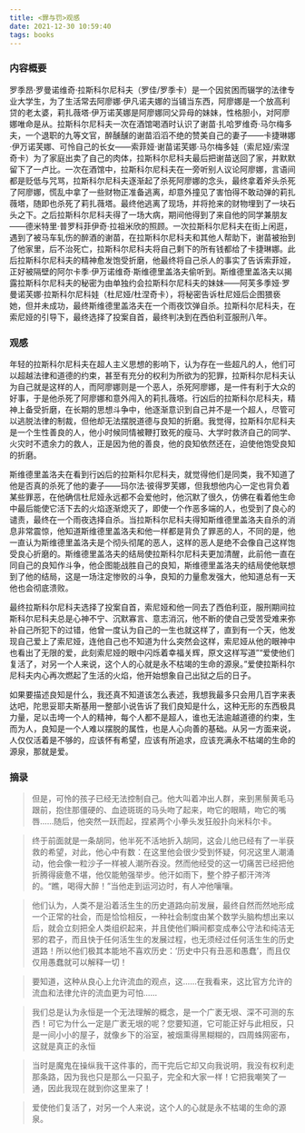```yaml
---
title: <罪与罚>观感
date: 2021-12-30 10:59:40
tags: books
---
```


### 内容概要

罗季昂·罗曼诺维奇·拉斯科尔尼科夫（罗佳/罗季卡）是一个因贫困而辍学的法律专业大学生，为了生活常去阿廖娜·伊凡诺夫娜的当铺当东西，阿廖娜是一个放高利贷的老太婆，莉扎薇塔·伊万诺芙娜是阿廖娜同父异母的妹妹，性格胆小，对阿廖娜唯命是从。拉斯科尔尼科夫一次在酒馆喝酒时认识了谢苗·扎哈罗维奇·马尔梅多夫，一个退职的九等文官，醉醺醺的谢苗滔滔不绝的赞美自己的妻子——卡捷琳娜·伊万诺芙娜、可怜自己的长女——索菲娅·谢苗诺芙娜·马尔梅多娃（索尼娅/索涅奇卡）为了家庭出卖了自己的肉体，拉斯科尔尼科夫最后把谢苗送回了家，并默默留下了一卢比。一次在酒馆中，拉斯科尔尼科夫在一旁听别人议论阿廖娜，言语间都是贬低与咒骂，拉斯科尔尼科夫逐渐起了杀死阿廖娜的念头，最终拿着斧头杀死了阿廖娜，慌乱中拿了一些财物正准备逃离，却意外撞见了害怕得不敢动弹的莉扎薇塔，随即也杀死了莉扎薇塔。最终他逃离了现场，并将抢来的财物埋到了一块石头之下。之后拉斯科尔尼科夫得了一场大病，期间他得到了来自他的同学兼朋友——德米特里·普罗科菲伊奇·拉祖米欣的照顾。一次拉斯科尔尼科夫在街上闲逛，遇到了被马车轧伤的醉酒的谢苗，在拉斯科尔尼科夫和其他人帮助下，谢苗被抬到了他家里，后不治死亡，拉斯科尔尼科夫将自己剩下的所有钱都给了卡捷琳娜。此后拉斯科尔尼科夫的精神愈发饱受折磨，他最终将自己杀人的事实了告诉索菲娅，正好被隔壁的阿尔卡季·伊万诺维奇·斯维德里盖洛夫偷听到。斯维德里盖洛夫以揭露拉斯科尔尼科夫的秘密为由单独约会拉斯科尔尼科夫的妹妹——阿芙多季娅·罗曼诺芙娜·拉斯科尔尼科娃（杜尼娅/杜涅奇卡），将秘密告诉杜尼娅后企图猥亵她，但并未成功，最终斯维德里盖洛夫在一个雨夜饮弹自杀。拉斯科尔尼科夫，在索尼娅的引导下，最终选择了投案自首，最终判决到在西伯利亚服刑八年。

<!-- more -->

### 观感

年轻的拉斯科尔尼科夫在超人主义思想的影响下，认为存在一些超凡的人，他们可以超越法律和道德的约束，甚至有充分的权利为所欲为的犯罪，拉斯科尔尼科夫认为自己就是这样的人，而阿廖娜则是一个恶人，杀死阿廖娜，是一件有利于大众的好事，于是他杀死了阿廖娜和意外闯入的莉扎薇塔。行凶后的拉斯科尔尼科夫，精神上备受折磨，在长期的思想斗争中，他逐渐意识到自己并不是一个超人，尽管可以逃脱法律的制裁，但他却无法摆脱道德与良知的折磨。我觉得，拉斯科尔尼科夫是一个生性善良的人，他小时候同情被鞭打致死的瘦马、大学时救济自己的同学、火灾时不遗余力的救人，正是因为他的善良，他的良知依然还在，迫使他饱受良知的折磨。

斯维德里盖洛夫在看到行凶后的拉斯科尔尼科夫，就觉得他们是同类，我不知道了他是否真的杀死了他的妻子——玛尔法·彼得罗芙娜，但我想他内心一定也背负着某些罪恶，在他确信杜尼娅永远都不会爱他时，他沉默了很久，仿佛在看着他生命中最后能使它活下去的火焰逐渐熄灭了，即使一个作恶多端的人，也受到了良心的谴责，最终在一个雨夜选择自杀。当拉斯科尔尼科夫得知斯维德里盖洛夫自杀的消息非常震惊，他知道斯维德里盖洛夫和他一样都是背负了罪恶的人，不同的是，他一直认为斯维德里盖洛夫是个彻头彻尾的恶人，这样的恶人是绝不会像自己这样饱受良心折磨的。斯维德里盖洛夫的结局使拉斯科尔尼科夫更加清醒，此前他一直在同自己的良知作斗争，他企图能战胜自己的良知，斯维德里盖洛夫的结局使他联想到了他的结局，这是一场注定惨败的斗争，良知的力量愈发强大，他知道总有一天他也会彻底溃败。

最终拉斯科尔尼科夫选择了投案自首，索尼娅和他一同去了西伯利亚，服刑期间拉斯科尔尼科夫总是心神不宁、沉默寡言、意志消沉，他不断的使自己受苦受难来弥补自己所犯下的过错，他曾一度认为自己的一生也就这样了，直到有一个天，他发现自己爱上了索尼娅，连他自己也不知道为什么突然会这样，索尼娅从他的眼神中也看出了无限的爱，此刻索尼娅的眼中闪烁着幸福关辉，原文这样写道”“爱使他们复活了，对另一个人来说，这个人的心就是永不枯竭的生命的源泉。”爱使拉斯科尔尼科夫内心再次燃起了生活的火焰，他开始想象自己出狱之后的日子。

如果要描述良知是什么，我还真不知道该怎么表述，我想我最多只会用几百字来表达吧，陀思妥耶夫斯基用一整部小说告诉了我们良知是什么，这种无形的东西极具力量，足以击垮一个人的精神，每个人都不是超人，谁也无法逾越道德的约束，生而为人，良知是一个人难以摆脱的属性，也是人心向善的基础。从另一方面来说，人仅仅活着是不够的，应该怀有希望，应该有所追求，应该充满永不枯竭的生命的源泉，那就是爱。

### 摘录

> 但是，可怜的孩子已经无法控制自己。他大叫着冲出人群，来到黑鬃黄毛马跟前，抱住那僵硬的、血迹斑斑的马头吻了起来，吻它的眼睛，吻它的嘴唇……随后，他突然一跃而起，捏紧两个小拳头发狂般扑向米科尔卡。

> 终于前面就是一条胡同，他半死不活地折入胡同，这会儿他已经有了一半获救的希望，对此，他心中有数：在这里他会很少受到怀疑，何况这里人潮涌动，他会像一粒沙子一样被人潮所吞没。然而他经受的这一切痛苦已经把他折腾得疲惫不堪，他仅能勉强举步。他汗如雨下，整个脖子都汗涔涔的。“瞧，喝得大醉！”当他走到运河边时，有人冲他嚷嚷。

> 他们认为，人类不是沿着活生生的历史道路向前发展，最终自然而然地形成一个正常的社会，而是恰恰相反，一种社会制度由某个数学头脑构想出来以后，就会立刻把全人类组织起来，并且使他们瞬间都变成奉公守法和纯洁无邪的君子，而且快于任何活生生的发展过程，也无须经过任何活生生的历史道路！所以他们极其本能地不喜欢历史：‘历史中只有丑恶和愚蠢’，而且仅仅用愚蠢就可以解释一切！

> 要知道，这种从良心上允许流血的观点，这……在我看来，这比官方允许的流血和法律允许的流血更为可怕……

> 我们总是认为永恒是一个无法理解的概念，是一个广袤无垠、深不可测的东西！可它为什么一定是广袤无垠的呢？您要知道，它可能正好与此相反，只是一间小小的屋子，就像乡下的浴室，被烟熏得黑糊糊的，四周蛛网密布，这就是真正的永恒

> 当时是魔鬼在操纵我干这件事的，而干完后它却又向我说明，我没有权利走那条路，因为我也只是那么一只虱子，完全和大家一样！它把我嘲笑了一通，因此我现在就到你这里来了！

> 爱使他们复活了，对另一个人来说，这个人的心就是永不枯竭的生命的源泉。

